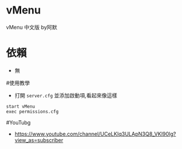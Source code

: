 # vMenu
vMenu 中文版 by阿默

# 依賴
- 無

#使用教學
- 打開 `server.cfg` 並添加啟動項,看起來像這樣
```
start vMenu
exec permissions.cfg
```

#YouTubg
- https://www.youtube.com/channel/UCeLKIq3ULApN3Q8_VKl90lg?view_as=subscriber
